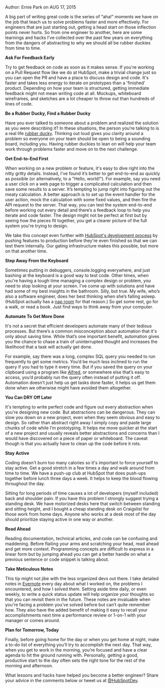Author: Ernie Park on AUG 17, 2015

A big part of writing great code is the series of “aha!” moments we have on the job that teach us to solve problems faster and more effectively. For engineers that are just starting out, getting a head start on those inflection points never hurts. So from one engineer to another, here are some learnings and hacks I’ve collected over the past few years on everything from the dangers of abstracting to why we should all be rubber duckies from time to time.

**Ask For Feedback Early**

Try to get feedback on code as soon as it makes sense. If you're working on a Pull Request flow like we do at HubSpot, make a trivial change just so you can open the PR and have a place to discuss design and code. It's faster and takes less energy to iterate on prototypes than a 'finished' product. Depending on how your team is structured, getting immediate feedback might not mean writing code at all. Mockups, whiteboard wireframes, and sketches are a lot cheaper to throw out than hundreds of lines of code.

**Be a Rubber Ducky, Find a Rubber Ducky**

Have you ever talked to someone about a problem and realized the solution as you were describing it? In these situations, the person you’re talking to is a real life [rubber ducky](http://en.wikipedia.org/wiki/Rubber_duck_debugging). Thinking out loud gives you clarity around a problem so everyone on your team should be open to being a sounding board, including you. Having rubber duckies to lean on will help your team work through problems faster and move on to the next challenge.

**Get End-to-End First**

When working on a new problem or feature, it's easy to dive right into the nitty gritty details. Instead, I've found it’s better to get end-to-end as quickly as possible (or alternatively, to a "Hello, world!"). For example, say you need a user click on a web page to trigger a complicated calculation and then save some results to a server. It’s tempting to jump right into figuring out the meaty calculation. A better approach is to set up the event handler for the user action, mock the calculation with some fixed values, and then fire the API request to the server. That way, you can test the system end-to-end before working out every detail and there’s a feedback loop to help you iterate and code faster. The design might not be perfect at first but by seeing how the pieces fit together, you get a clearer picture of the full system you're trying to design.

We take this concept even further with [HubSpot's development process](https://product.hubspot.com/blog/defining-the-hubspot-development-process) by pushing features to production before they're even finished so that we can test them internally. Our gating infrastructure makes this possible, but more on that another time.

**Step Away From the Keyboard**

Sometimes putting in debuggers, console.logging everywhere, and just bashing at the keyboard is a good way to test code. Other times, when you're having a tough time managing a complex design or problem, you need to stop looking at your screen. I’ve come up with solutions and have had some of my best insights in the bathroom. Silly, but true. My wife, who’s also a software engineer, does her best thinking when she’s falling asleep. (HubSpot actually has a [nap room](http://www.glassdoor.com/Photos/Hubspot-Office-Photos-IMG207611.htm) for that reason.) So get some rest, go for a walk, or read a book. Just find ways to think away from your computer.

**Automate To Get More Done**

It's not a secret that efficient developers automate many of their tedious processes. But there’s a common misconception about automation that it's only about saving time. While that’s one important benefit, automation gives you the chance to chase a train of uninterrupted thought and increases the likelihood that a task will actually get done.

For example, say there was a long, complex SQL query you needed to run frequently to get some metrics. You’d be much less inclined to run the query if you had to type it every time. But if you saved the query on your clipboard using a program like [Alfred](http://www.alfredapp.com/), or somewhere else that’s easy to access, you’d probably run the query often instead of putting it off. Automation doesn’t just help us get tasks done faster, it helps us get them done when we otherwise might have avoided them altogether.

**You Can DRY Off Later**

It's tempting to write perfect code and figure out every abstraction when you're designing new code. But abstractions can be dangerous. They can slow you down on a new project, even when they seem obvious and easy to design. So rather than abstract right away I simply copy and paste large chunks of code while I’m prototyping. It helps me move quicker at the start of a new project and usually reveals better abstractions and concerns than I would have discovered on a piece of paper or whiteboard. The caveat though is that you actually have to clean up the code before it rots.

**Stay Active**

Coding doesn't burn too many calories so it's important to force yourself to stay active. Get a good stretch in a few times a day and walk around from time to time. We have a push-up club at HubSpot that does push-ups together before lunch three days a week. It helps to keep the blood flowing throughout the day.   

Sitting for long periods of time causes a lot of developers (myself included) back and shoulder pain. If you have this problem I strongly suggest trying a standing desk. We have motorized desks here that switch between standing and sitting height, and I bought a cheap standing desk on Craigslist for those work from home days. Anyone who works at a desk most of the day should prioritize staying active in one way or another.

**Read Ahead**

Reading documentation, technical articles, and code can be confusing and maddening. Before flailing your arms and scratching your head, read ahead and get more context. Programming concepts are difficult to express in a linear form but by jumping ahead you can get a better handle on what a previous sentence or code snippet is talking about.

**Take Meticulous Notes**

This tip might not jibe with the less organized devs out there. I take detailed notes in [Evernote](https://evernote.com/?var=1) every day about what I worked on, the problems I encountered, and how I solved them. Setting aside time daily, or even weekly, to write a quick status update will help organize your thoughts so that you can revisit them in the future. These notes are invaluable when you're facing a problem you’ve solved before but can’t quite remember how. They also have the added benefit of making it easy to recall your accomplishments next time a performance review or 1-on-1 with your manager or comes around.

**Plan for Tomorrow, Today**

Finally, before going home for the day or when you get home at night, make a to-do list of everything you’ll try to accomplish the next day. That way, when you get to work in the morning, you’re focused and have a clear agenda to hit the ground running with. Personally, getting a good, productive start to the day often sets the right tone for the rest of the morning and afternoon.

What lessons and hacks have helped you become a better engineer? Share your advice in the comments below or tweet us at [@HubSpotDev](https://twitter.com/HubSpotDev).